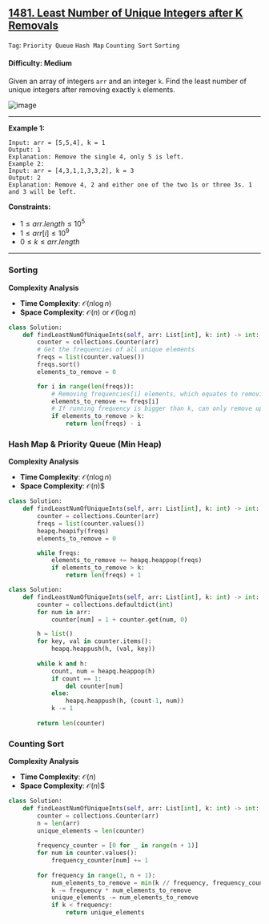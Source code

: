 ## [1481. Least Number of Unique Integers after K Removals](https://leetcode.com/problems/least-number-of-unique-integers-after-k-removals)

```Tag```: ```Priority Queue``` ```Hash Map``` ```Counting Sort``` ```Sorting```

#### Difficulty: Medium

Given an array of integers ```arr``` and an integer ```k```. Find the least number of unique integers after removing exactly ```k``` elements.

![image](https://github.com/quananhle/Python/assets/35042430/3d39e22a-9317-4323-895f-33f007fb319a)

---

__Example 1:__
```
Input: arr = [5,5,4], k = 1
Output: 1
Explanation: Remove the single 4, only 5 is left.
Example 2:
Input: arr = [4,3,1,1,3,3,2], k = 3
Output: 2
Explanation: Remove 4, 2 and either one of the two 1s or three 3s. 1 and 3 will be left.
```

__Constraints:__

- $1 \le arr.length \le 10^5$
- $1 \le arr[i] \le 10^9$
- $0 \le k \le arr.length$

---

### Sorting

__Complexity Analysis__

- __Time Complexity__: $\mathcal{O}(n \log{}n)$
- __Space Complexity__: $\mathcal{O}(n)$ or $\mathcal{O}(\log{}n)$

```Python
class Solution:
    def findLeastNumOfUniqueInts(self, arr: List[int], k: int) -> int:
        counter = collections.Counter(arr)
        # Get the frequencies of all unique elements
        freqs = list(counter.values())
        freqs.sort()
        elements_to_remove = 0

        for i in range(len(freqs)):
            # Removing frequencies[i] elements, which equates to removing one unique element
            elements_to_remove += freqs[i]
            # If running frequency is bigger than k, can only remove up to but not including current element
            if elements_to_remove > k:
                return len(freqs) - i
```

### Hash Map & Priority Queue (Min Heap)

__Complexity Analysis__

- __Time Complexity__: $\mathcal{O}(n \log{}n)$
- __Space Complexity__: $\mathcal{O}(n)$$

```Python
class Solution:
    def findLeastNumOfUniqueInts(self, arr: List[int], k: int) -> int:
        counter = collections.Counter(arr)
        freqs = list(counter.values())
        heapq.heapify(freqs)
        elements_to_remove = 0

        while freqs:
            elements_to_remove += heapq.heappop(freqs)
            if elements_to_remove > k:
                return len(freqs) + 1
```

```Python
class Solution:
    def findLeastNumOfUniqueInts(self, arr: List[int], k: int) -> int:
        counter = collections.defaultdict(int)
        for num in arr:
            counter[num] = 1 + counter.get(num, 0)

        h = list()
        for key, val in counter.items():
            heapq.heappush(h, (val, key))
        
        while k and h:
            count, num = heapq.heappop(h)
            if count == 1:
                del counter[num]
            else:
                heapq.heappush(h, (count-1, num))
            k -= 1
        
        return len(counter)
```

### Counting Sort

__Complexity Analysis__

- __Time Complexity__: $\mathcal{O}(n)$
- __Space Complexity__: $\mathcal{O}(n)$$

```Python
class Solution:
    def findLeastNumOfUniqueInts(self, arr: List[int], k: int) -> int:
        counter = collections.Counter(arr)
        n = len(arr)
        unique_elements = len(counter)
        
        frequency_counter = [0 for _ in range(n + 1)]
        for num in counter.values():
            frequency_counter[num] += 1
        
        for frequency in range(1, n + 1):
            num_elements_to_remove = min(k // frequency, frequency_counter[frequency])
            k -= frequency * num_elements_to_remove
            unique_elements -= num_elements_to_remove
            if k < frequency:
                return unique_elements
```
